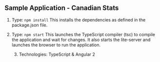 ## Sample Application - Canadian Stats 

1) Type: `npm install`
    This installs the dependencies as defined in the package.json file.
    
2) Type: `npm start`
    This launches the TypeScript compiler (tsc) to compile the application and wait for changes. 
    It also starts the lite-server and launches the browser to run the application.

    3) Technologies: TypeScript & Angular 2
